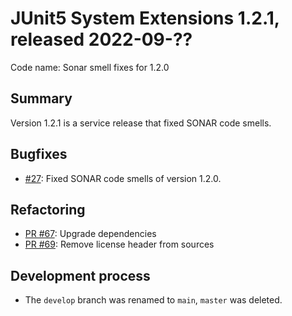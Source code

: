 # JUnit5 System Extensions 1.2.1, released 2022-09-??

Code name: Sonar smell fixes for 1.2.0

## Summary

Version 1.2.1 is a service release that fixed SONAR code smells.

## Bugfixes

* [#27](https://github.com/itsallcode/junit5-system-extensions/issues/27): Fixed SONAR code smells of version 1.2.0.

## Refactoring

* [PR #67](https://github.com/itsallcode/junit5-system-extensions/pull/66): Upgrade dependencies
* [PR #69](https://github.com/itsallcode/junit5-system-extensions/pull/69): Remove license header from sources

## Development process

* The `develop` branch was renamed to `main`, `master` was deleted.
